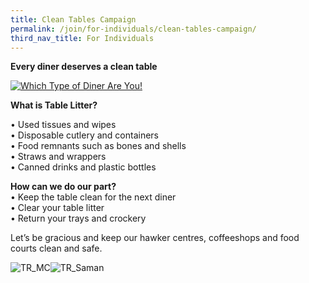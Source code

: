 ```yaml
---
title: Clean Tables Campaign
permalink: /join/for-individuals/clean-tables-campaign/
third_nav_title: For Individuals
---
```


**Every diner deserves a clean table** <br>

[![Which Type of Diner Are You!](https://img.youtube.com/vi/1Z_RNv6HnM8/0.jpg)](https://www.youtube.com/watch?v=1Z_RNv6HnM8)<br>

**What is Table Litter?** <br>

•	Used tissues and wipes <br>
•	Disposable cutlery and containers <br>
•	Food remnants such as bones and shells <br>
•	Straws and wrappers <br>
•	Canned drinks and plastic bottles <br>

**How can we do our part?**<br>
•	Keep the table clean for the next diner <br>
•	Clear your table litter <br>
•	Return your trays and crockery <br>

Let’s be gracious and keep our hawker centres, coffeeshops and food courts clean and safe. <br>

![TR_MC](/images/TR_MC.jpg)![TR_Saman](/images/TR_Saman.jpg)

